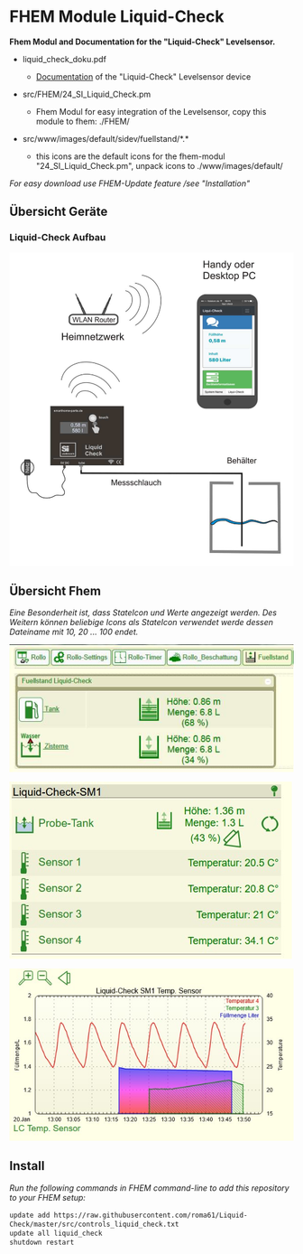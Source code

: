 # FHEM Module Liquid-Check 
**Fhem Modul and Documentation for the "Liquid-Check" Levelsensor.**

- liquid_check_doku.pdf
  - [Documentation](https://github.com/Roma61/Liquid-Check/blob/master/liquid_check_doku.pdf) of the "Liquid-Check" Levelsensor device
  
- src/FHEM/24_SI_Liquid_Check.pm
  - Fhem Modul for easy integration of the Levelsensor, copy this module to fhem: ./FHEM/
  
- src/www/images/default/sidev/fuellstand/\*.\*
  - this icons are the default icons for the fhem-modul "24_SI_Liquid_Check.pm", unpack icons to ./www/images/default/     
  
*For easy download use FHEM-Update feature /see "Installation"*  


## Übersicht Geräte

### Liquid-Check Aufbau
<img src="Uebersichtrouter.jpg" />

## Übersicht Fhem
*Eine Besonderheit ist, dass StateIcon und Werte angezeigt werden.
Des Weitern können beliebige Icons als StateIcon verwendet werde dessen Dateiname mit 10, 20 ... 100 endet.*

![Fhem-Ansicht](https://raw.githubusercontent.com/roma61/Liquid-Check/master/FHEM-Fuellstand.jpg)

![Fhem-Ansicht](https://raw.githubusercontent.com/roma61/Liquid-Check/master/Fhem-LCSM1-Device.jpg)

![Fhem-Ansicht](https://raw.githubusercontent.com/roma61/Liquid-Check/master/Fhem-LCSM1-SVG.jpg)

## Install
*Run the following commands in FHEM command-line to add this repository to your FHEM setup:*
```
update add https://raw.githubusercontent.com/roma61/Liquid-Check/master/src/controls_liquid_check.txt
update all liquid_check
shutdown restart

```


